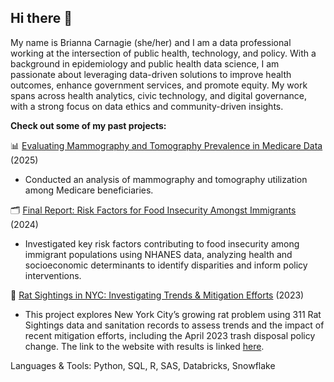 ## Hi there 👋

My name is Brianna Carnagie (she/her) and I am a data professional working at the intersection of public health, technology, and policy. With a background in epidemiology and public health data science, I am passionate about leveraging data-driven solutions to improve health outcomes, enhance government services, and promote equity. My work spans across health analytics, civic technology, and digital governance, with a strong focus on data ethics and community-driven insights.

**Check out some of my past projects:** 

📊 [Evaluating Mammography and Tomography Prevalence in Medicare Data](https://github.com/bcarnagie/Mammography-Code-Sample) (2025)
- Conducted an analysis of mammography and tomography utilization among Medicare beneficiaries.

🗂️ [Final Report: Risk Factors for Food Insecurity Amongst Immigrants](https://bcarnagie.github.io/files/MPH%20Thesis.pdf) (2024)
- Investigated key risk factors contributing to food insecurity among immigrant populations using NHANES data, analyzing health and socioeconomic determinants to identify disparities and inform policy interventions.

🏥 [Rat Sightings in NYC: Investigating Trends & Mitigation Efforts](https://github.com/bcarnagie/rats-in-nyc) (2023)
- This project explores New York City’s growing rat problem using 311 Rat Sightings data and sanitation records to assess trends and the impact of recent mitigation efforts, including the April 2023 trash disposal policy change. The link to the website with results is linked [here](https://yynyfl.github.io/Final-Project/index.html).

Languages & Tools: Python, SQL, R, SAS, Databricks, Snowflake

<!--
**bcarnagie/bcarnagie** is a ✨ _special_ ✨ repository because its `README.md` (this file) appears on your GitHub profile.

Here are some ideas to get you started:

- 🔭 I’m currently working on ...
- 🌱 I’m currently learning ...
- 👯 I’m looking to collaborate on ...
- 🤔 I’m looking for help with ...
- 💬 Ask me about ...
- 📫 How to reach me: ...
- 😄 Pronouns: ...
- ⚡ Fun fact: ...
-->
